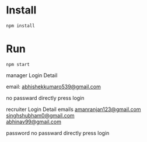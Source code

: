 # Install
	npm install
# Run
	npm start

manager Login Detail

email: abhishekkumaro539@gmail.com

no passward directly press login

recruiter Login Detail
emails
	amanranjan123@gmail.com                                           
	singhshubham0@gmail.com                                        
	abhinav99@gmail.com                                                        
	
password
	no passward directly press login
